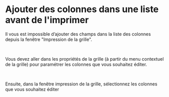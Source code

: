 # Ajouter des colonnes dans une liste avant de l'imprimer


Il vous est impossible d’ajouter des champs dans la liste des colonnes 
 depuis la fenêtre "Impression de la grille".


 


Vous devez aller dans les propriétés de la grille (à partir du menu 
 contextuel de la grille) pour paramétrer les colonnes que vous souhaitez 
 éditer.


 


Ensuite, dans la fenêtre impression de la grille, sélectionnez les colonnes 
 que vous souhaitez éditer


